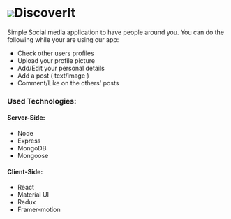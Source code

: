 # ![](https://res.cloudinary.com/sahlkhalifa/image/upload/v1608668304/favicon_vrzrjw.png)DiscoverIt

Simple Social media application to have people around you. You can do the following while your are using our app:
- Check other users profiles
- Upload your profile picture
- Add/Edit your personal details
- Add a post ( text/image )
- Comment/Like on the others' posts

### Used Technologies:
#### Server-Side:
- Node
- Express 
- MongoDB
- Mongoose
#### Client-Side:
- React
- Material UI
- Redux
- Framer-motion